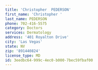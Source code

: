 ```yaml
---
title: 'Christopher  PEDERSON'
first_name: 'Christopher '
last_name: PEDERSON
phone: 702-416-5575
category: Doctors
services: Dermatology
address: '401 Royalton Drive'
city: 'Las Vegas'
state: NV
zip: '891440824'
license_type: MD
id: 3eedbc64-999c-4ec0-b000-7bec59fbaf00
---
```

